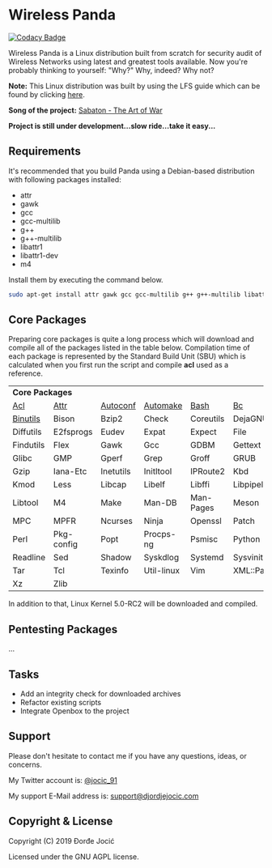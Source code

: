 # Wireless Panda

[![Codacy Badge](https://api.codacy.com/project/badge/Grade/65ca3c47e17f46a2b25fd6a9377fb189)](https://www.codacy.com/app/jocic/Linux.WirelessPanda?utm_source=github.com&amp;utm_medium=referral&amp;utm_content=jocic/Linux.WirelessPanda&amp;utm_campaign=Badge_Grade)

Wireless Panda is a Linux distribution built from scratch for security audit of Wireless Networks using latest and greatest tools available. Now you're probably thinking to yourself: "Why?" Why, indeed? Why not?

**Note:** This Linux distribution was built by using the LFS guide which can be found by clicking [here](https://www.tldp.org/LDP/lfs/LFS-BOOK-6.1.1-NOCHUNKS.html).

**Song of the project:** [Sabaton - The Art of War](https://www.youtube.com/watch?v=aYoK1N90KDk)

**Project is still under development...slow ride...take it easy...**

## Requirements

It's recommended that you build Panda using a Debian-based distribution with following packages installed:

*   attr
*   gawk
*   gcc
*   gcc-multilib
*   g++
*   g++-multilib
*   libattr1
*   libattr1-dev
*   m4

Install them by executing the command below.

```bash
sudo apt-get install attr gawk gcc gcc-multilib g++ g++-multilib libattr1 libattr1-dev m4
```

## Core Packages

Preparing core packages is quite a long process which will download and compile all of the packages listed in the table below. Compilation time of each package is represented by the Standard Build Unit (SBU) which is calculated when you first run the script and compile **acl** used as a reference.

<table>
    <tr>
        <td colspan="6">
            <strong>Core Packages</strong>
        </td>
    </tr>
    <tr>
        <td>
            <a href="https://download.savannah.gnu.org/releases/acl/acl-2.2.53.tar.gz" title="Version 2.2.53" target="_blank">
                Acl
            </a>
        </td>
        <td>
            <a href="https://download.savannah.gnu.org/releases/attr/attr-2.4.48.tar.gz" title="Version 2.4.48" target="_blank">
                Attr
            </a>
        </td>
        <td>
            <a href="https://ftp.gnu.org/gnu/autoconf/autoconf-2.69.tar.gz" title="Version 2.69" target="_blank">
                Autoconf
            </a>
        </td>
        <td>
            <a href="https://ftp.gnu.org/gnu/automake/automake-1.16.1.tar.gz" title="Version 1.16.1" target="_blank">
                Automake
            </a>
        </td>
        <td>
            <a href="https://ftp.gnu.org/gnu/bash/bash-5.0.tar.gz" title="Version 5.0" target="_blank">
                Bash
            </a>
        </td>
        <td>
            <a href="https://ftp.gnu.org/gnu/bc/bc-1.07.1.tar.gz" title="Version 1.07.1" target="_blank">
                Bc
            </a>
        </td>
    </tr>
    <tr>
        <td>
            <a href="https://mirrors.edge.kernel.org/pub/linux/devel/binutils/binutils-2.24.51.0.3.tar.gz" title="Version 2.24.51.0.3" target="_blank">
                Binutils
            </a>
        </td>
        <td>Bison</td>
        <td>Bzip2</td>
        <td>Check</td>
        <td>Coreutils</td>
        <td>DejaGNU</td>
    </tr>
    <tr>
        <td>Diffutils</td>
        <td>E2fsprogs</td>
        <td>Eudev</td>
        <td>Expat</td>
        <td>Expect</td>
        <td>File</td>
    <tr>
        <td>Findutils</td>
        <td>Flex</td>
        <td>Gawk</td>
        <td>Gcc</td>
        <td>GDBM</td>
        <td>Gettext</td>
    <tr>
        <td>Glibc</td>
        <td>GMP</td>
        <td>Gperf</td>
        <td>Grep</td>
        <td>Groff</td>
        <td>GRUB</td>
    <tr>
        <td>Gzip</td>
        <td>Iana-Etc</td>
        <td>Inetutils</td>
        <td>Initltool</td>
        <td>IPRoute2</td>
        <td>Kbd</td>
    <tr>
        <td>Kmod</td>
        <td>Less</td>
        <td>Libcap</td>
        <td>Libelf</td>
        <td>Libffi</td>
        <td>Libpipeline</td>
    <tr>
        <td>Libtool</td>
        <td>M4</td>
        <td>Make</td>
        <td>Man-DB</td>
        <td>Man-Pages</td>
        <td>Meson</td>
    <tr>
        <td>MPC</td>
        <td>MPFR</td>
        <td>Ncurses</td>
        <td>Ninja</td>
        <td>Openssl</td>
        <td>Patch</td>
    <tr>
        <td>Perl</td>
        <td>Pkg-config</td>
        <td>Popt</td>
        <td>Procps-ng</td>
        <td>Psmisc</td>
        <td>Python</td>
    <tr>
        <td>Readline</td>
        <td>Sed</td>
        <td>Shadow</td>
        <td>Syskdlog</td>
        <td>Systemd</td>
        <td>Sysvinit</td>
    <tr>
        <td>Tar</td>
        <td>Tcl</td>
        <td>Texinfo</td>
        <td>Util-linux</td>
        <td>Vim</td>
        <td>XML::Parser</td>
    <tr>
        <td>Xz</td>
        <td>Zlib</td>
        <td>&nbsp;</td>
        <td>&nbsp;</td>
        <td>&nbsp;</td>
        <td>&nbsp;</td>
    </tr>
</table>

In addition to that, Linux Kernel 5.0-RC2 will be downloaded and compiled.

## Pentesting Packages

...

## Tasks

*   Add an integrity check for downloaded archives
*   Refactor existing scripts
*   Integrate Openbox to the project

## Support

Please don't hesitate to contact me if you have any questions, ideas, or concerns.

My Twitter account is: [@jocic_91](https://www.twitter.com/jocic_91)

My support E-Mail address is: [support@djordjejocic.com](mailto:support@djordjejocic.com)

## Copyright & License

Copyright (C) 2019 Đorđe Jocić

Licensed under the GNU AGPL license.
